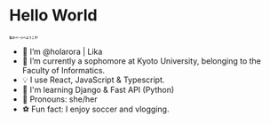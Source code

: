 <div id="header" align="center">
<!--   <img src="https://media.giphy.com/media/v1.Y2lkPTc5MGI3NjExdXRtY2xwZzdibno0MjIydnJ0Ym53azF4emx2MHNzOGx3cDQ3N2U5eSZlcD12MV9pbnRlcm5hbF9naWZfYnlfaWQmY3Q9Zw/HzPtbOKyBoBFsK4hyc/giphy.gif" width="150"/> -->
</div>
<div id="badges" align="center">
<!--   <a href="https://www.instagram.com/angelika.2911/">
    <img src="https://img.shields.io/badge/Instagram-purple?style=for-the-badge&logo=instagram&logoColor=white" alt="Instagram Badge"/>
  </a> -->
<!--   <a href="https://www.youtube.com/channel/UCPmcI8QRpiCLjy9uOWxKODQ">
    <img src="https://img.shields.io/badge/YouTube-red?style=for-the-badge&logo=youtube&logoColor=white" alt="Youtube Badge"/>
  </a> -->
</div>

<h1>
  Hello World
</h1>
<h3 style="font-size: 5px;">
  私のページへようこそ!
</h3>

- 👋 I’m @holarora | Lika
- 🌱 I’m currently a sophomore at Kyoto University, belonging to the Faculty of Informatics.
- 💡 I use React, JavaScript & Typescript.
- 💭 I'm learning Django & Fast API (Python)
- 🌼 Pronouns: she/her
- ⚽ Fun fact: I enjoy soccer and vlogging.

<!---
holarora/holarora is a ✨ special ✨ repository because its `README.md` (this file) appears on your GitHub profile.
You can click the Preview link to take a look at your changes.
--->
